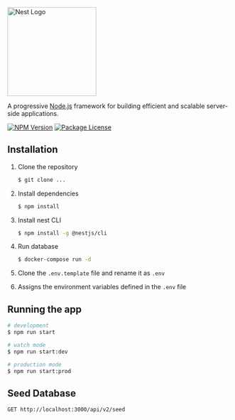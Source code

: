 <p>
  <a href="http://nestjs.com/" target="blank"><img src="https://nestjs.com/img/logo-small.svg" width="200" alt="Nest Logo" /></a>
</p>

[circleci-image]: https://img.shields.io/circleci/build/github/nestjs/nest/master?token=abc123def456
[circleci-url]: https://circleci.com/gh/nestjs/nest

<p>A progressive <a href="http://nodejs.org" target="_blank">Node.js</a> framework for building efficient and scalable server-side applications.</p><p>
<a href="https://www.npmjs.com/~nestjscore" target="_blank"><img src="https://img.shields.io/npm/v/@nestjs/core.svg" alt="NPM Version" /></a>
<a href="https://www.npmjs.com/~nestjscore" target="_blank"><img src="https://img.shields.io/npm/l/@nestjs/core.svg" alt="Package License" /></a>

## Installation

1. Clone the repository
    ```bash
    $ git clone ...
    ```

2. Install dependencies
    ```bash
    $ npm install
    ```

3. Install nest CLI
    ```bash
    $ npm install -g @nestjs/cli
    ```
   
4. Run database
    ```bash
    $ docker-compose run -d
    ```
5. Clone the ```.env.template``` file and rename it as ```.env```
6. Assigns the environment variables defined in the ```.env``` file

## Running the app

```bash
# development
$ npm run start

# watch mode
$ npm run start:dev

# production mode
$ npm run start:prod
```

## Seed Database
````
GET http://localhost:3000/api/v2/seed
````